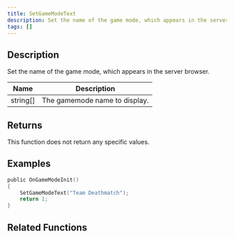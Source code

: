 ```yaml
---
title: SetGameModeText
description: Set the name of the game mode, which appears in the server browser.
tags: []
---
```


## Description

Set the name of the game mode, which appears in the server browser.

| Name     | Description                   |
| -------- | ----------------------------- |
| string[] | The gamemode name to display. |

## Returns

This function does not return any specific values.

## Examples

```c
public OnGameModeInit()
{
    SetGameModeText("Team Deathmatch");
    return 1;
}
```

## Related Functions
